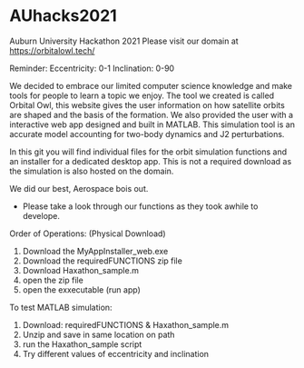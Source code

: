 # AUhacks2021
Auburn University Hackathon 2021
Please visit our domain at https://orbitalowl.tech/

Reminder: 
Eccentricity: 0-1
Inclination: 0-90

We decided to embrace our limited computer science knowledge and make tools for people to learn a topic we enjoy. The tool we created is called Orbital Owl, this website gives the user information on how satellite orbits are shaped and the basis of the formation. We also provided the user with a interactive web app designed and built in MATLAB. This simulation tool is an accurate model accounting for two-body dynamics and J2 perturbations. 

In this git you will find individual files for the orbit simulation functions and an installer for a dedicated desktop app. This is not a required download as the simulation is also hosted on the domain. 

We did our best, 
Aerospace bois out.


* Please take a look through our functions as they took awhile to develope.

Order of Operations: (Physical Download)
  1. Download the MyAppInstaller_web.exe
  2. Download the requiredFUNCTIONS zip file
  3. Download Haxathon_sample.m 
  4. open the zip file
  5. open the exxecutable (run app)

To test MATLAB simulation:
1. Download: requiredFUNCTIONS &  Haxathon_sample.m
2. Unzip and save in same location on path
3. run the Haxathon_sample script
4. Try different values of eccentricity and inclination
